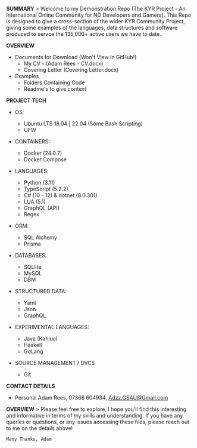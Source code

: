 **SUMMARY**
    > Welcome to my Demonstration Repo (The KYR Project - An International Online Community for ND Developers and Gamers). 
    This Repo is designed to give a cross-section of the wider KYR Community Project, giving some examples of the languages, data structures and software produced to servce the 135,000+ active users we have to date.


**OVERVIEW**
- Documents for Download (Won't View in GitHub!)
    - My CV - (Adam Rees - CV.docx)
    - Covering Letter (Covering Letter.docx)
- Examples
    - Folders Containing Code 
    - Readme's to give context


**PROJECT TECH**
- OS:
    - Ubuntu LTS 18.04 | 22.04 (Some Bash Scripting)
    - UFW

- CONTAINERS:
    - Docker (24.0.7)
    - Docker Compose

- LANGUAGES:
    - Python (3.11)
    - TypeScript (5.2.2) 
    - C# (10 - 12) & dotnet (8.0.301)
    - LUA (5.1)
    - GraphQL (API)
    - Regex

- ORM:
    - SQL Alchemy
    - Prisma

- DATABASES:
    - SQLlite
    - MySQL
    - DBM

- STRUCTURED DATA:
    - Yaml
    - Json
    - GraphQL

- EXPERIMENTAL LANGUAGES:
    - Java (Kahlua)
    - Haskell
    - GoLang

- SOURCE MANAGEMENT / DVCS
    - Git


**CONTACT DETAILS**
- Personal
    Adam Rees, 07368 604934, Adzz.GSAU@Gmail.com

**OVERVIEW**
    > Please feel free to explore, I hope you'll find this interesting and informative in terms of my skills and understanding.
    If you have any queries or questions, or any issues accessing these files, please reach out to me on the details above!

    Many Thanks, Adam